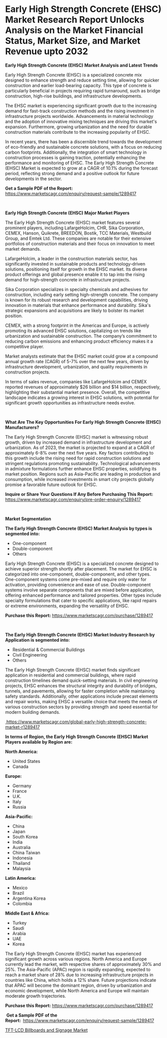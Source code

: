 <p><h1>Early High Strength Concrete (EHSC) Market Research Report Unlocks Analysis on the Market Financial Status, Market Size, and Market Revenue upto 2032</h1></p><p><strong>Early High Strength Concrete (EHSC) Market Analysis and Latest Trends</strong></p>
<p><p>Early High Strength Concrete (EHSC) is a specialized concrete mix designed to enhance strength and reduce setting time, allowing for quicker construction and earlier load-bearing capacity. This type of concrete is particularly beneficial in projects requiring rapid turnaround, such as bridge construction, high-rise buildings, and infrastructure developments. </p><p>The EHSC market is experiencing significant growth due to the increasing demand for fast-track construction methods and the rising investment in infrastructure projects worldwide. Advancements in material technology and the adoption of innovative mixing techniques are driving this market's expansion. Furthermore, growing urbanization and the need for durable construction materials contribute to the increasing popularity of EHSC.</p><p>In recent years, there has been a discernible trend towards the development of eco-friendly and sustainable concrete solutions, with a focus on reducing carbon footprints. Additionally, the integration of smart technology in construction processes is gaining traction, potentially enhancing the performance and monitoring of EHSC. The Early High Strength Concrete (EHSC) Market is expected to grow at a CAGR of 10.1% during the forecast period, reflecting strong demand and a positive outlook for future developments in the sector.</p></p>
<p><strong>Get a Sample PDF of the Report:&nbsp;</strong> <a href="https://www.marketscagr.com/enquiry/request-sample/1289417?utm_campaign=3039&utm_medium=2&utm_source=Github&utm_content=ia&utm_term=29032025&utm_id=early-high-strength-concrete-ehsc">https://www.marketscagr.com/enquiry/request-sample/1289417</a></p>
<p>&nbsp;</p>
<p><strong>Early High Strength Concrete (EHSC) Major Market Players</strong></p>
<p><p>The Early High Strength Concrete (EHSC) market features several prominent players, including LafargeHolcim, CHR, Sika Corporation, CEMEX, Hanson, Quikrete, BREEDON, Bostik, TCC Materials, Westbuild Group, and Emtek Ltd. These companies are notable for their extensive portfolios of construction materials and their focus on innovation to meet market demands.</p><p>LafargeHolcim, a leader in the construction materials sector, has significantly invested in sustainable products and technology-driven solutions, positioning itself for growth in the EHSC market. Its diverse product offerings and global presence enable it to tap into the rising demand for high-strength concrete in infrastructure projects.</p><p>Sika Corporation specializes in specialty chemicals and adhesives for construction, including early setting high-strength concrete. The company is known for its robust research and development capabilities, driving innovation in materials that enhance performance and durability. Sika's strategic expansions and acquisitions are likely to bolster its market position.</p><p>CEMEX, with a strong footprint in the Americas and Europe, is actively promoting its advanced EHSC solutions, capitalizing on trends like urbanization and sustainable construction. The company’s commitment to reducing carbon emissions and enhancing product efficiency makes it a competitive player.</p><p>Market analysts estimate that the EHSC market could grow at a compound annual growth rate (CAGR) of 5-7% over the next few years, driven by infrastructure development, urbanization, and quality requirements in construction projects.</p><p>In terms of sales revenue, companies like LafargeHolcim and CEMEX reported revenues of approximately $26 billion and $14 billion, respectively, highlighting their substantial market presence. Overall, the competitive landscape indicates a growing interest in EHSC solutions, with potential for significant growth opportunities as infrastructure needs evolve.</p></p>
<p>&nbsp;</p>
<p><strong>What Are The Key Opportunities For Early High Strength Concrete (EHSC) Manufacturers?</strong></p>
<p><p>The Early High Strength Concrete (EHSC) market is witnessing robust growth, driven by increased demand in infrastructure development and urbanization. As of 2023, the market is projected to expand at a CAGR of approximately 6-8% over the next five years. Key factors contributing to this growth include the rising need for rapid construction solutions and stringent regulations promoting sustainability. Technological advancements in admixture formulations further enhance EHSC properties, solidifying its market position. Regions such as Asia-Pacific are leading in production and consumption, while increased investments in smart city projects globally promise a favorable future outlook for EHSC.</p></p>
<p><strong>Inquire or Share Your Questions If Any Before Purchasing This Report:</strong> <a href="https://www.marketscagr.com/enquiry/pre-order-enquiry/1289417?utm_campaign=3039&utm_medium=2&utm_source=Github&utm_content=ia&utm_term=29032025&utm_id=early-high-strength-concrete-ehsc">https://www.marketscagr.com/enquiry/pre-order-enquiry/1289417</a></p>
<p>&nbsp;</p>
<p><strong>Market Segmentation</strong></p>
<p><strong>The Early High Strength Concrete (EHSC) Market Analysis by types is segmented into:</strong></p>
<p><ul><li>One-component</li><li>Double-component</li><li>Others</li></ul></p>
<p><p>Early High Strength Concrete (EHSC) is a specialized concrete designed to achieve superior strength shortly after placement. The market for EHSC is categorized into one-component, double-component, and other types. One-component systems come pre-mixed and require only water for activation, providing convenience and ease of use. Double-component systems involve separate components that are mixed before application, offering enhanced performance and tailored properties. Other types include specialty formulations that cater to specific applications, like rapid repairs or extreme environments, expanding the versatility of EHSC.</p></p>
<p><strong>Purchase this Report:&nbsp;</strong><a href="https://www.marketscagr.com/purchase/1289417?utm_campaign=3039&utm_medium=2&utm_source=Github&utm_content=ia&utm_term=29032025&utm_id=early-high-strength-concrete-ehsc">https://www.marketscagr.com/purchase/1289417</a></p>
<p>&nbsp;</p>
<p><strong>The Early High Strength Concrete (EHSC) Market Industry Research by Application is segmented into:</strong></p>
<p><ul><li>Residential & Commercial Buildings</li><li>Civil Engineering</li><li>Others</li></ul></p>
<p><p>The Early High Strength Concrete (EHSC) market finds significant application in residential and commercial buildings, where rapid construction timelines demand quick-setting materials. In civil engineering projects, EHSC enhances the structural integrity and durability of bridges, tunnels, and pavements, allowing for faster completion while maintaining safety standards. Additionally, other applications include precast elements and repair works, making EHSC a versatile choice that meets the needs of various construction sectors by providing strength and speed essential for modern building demands.</p></p>
<p><a href="https://www.marketscagr.com/global-early-high-strength-concrete-market-r1289417?utm_campaign=3039&utm_medium=2&utm_source=Github&utm_content=ia&utm_term=29032025&utm_id=early-high-strength-concrete-ehsc">&nbsp;https://www.marketscagr.com/global-early-high-strength-concrete-market-r1289417</a></p>
<p><strong>In terms of Region, the Early High Strength Concrete (EHSC) Market Players available by Region are:</strong></p>
<p>
    <p> <strong> North America: </strong>
        <ul>
            <li>United States</li>
            <li>Canada</li>
        </ul>
        </p> 
    <p> <strong> Europe: </strong>
        <ul>
            <li>Germany</li>
            <li>France</li>
            <li>U.K.</li>
            <li>Italy</li>
            <li>Russia</li>
        </ul>
        </p> 
    <p> <strong> Asia-Pacific: </strong>
        <ul>
            <li>China</li>
            <li>Japan</li>
            <li>South Korea</li>
            <li>India</li>
            <li>Australia</li>
            <li>China Taiwan</li>
            <li>Indonesia</li>
            <li>Thailand</li>
            <li>Malaysia</li>
        </ul>
        </p> 
    <p> <strong> Latin America: </strong>
        <ul>
            <li>Mexico</li>
            <li>Brazil</li>
            <li>Argentina Korea</li>
            <li>Colombia</li>
        </ul>
        </p> 
    <p> <strong> Middle East & Africa: </strong>
        <ul>
            <li>Turkey</li>
            <li>Saudi</li>
            <li>Arabia</li>
            <li>UAE</li>
            <li>Korea</li>
        </ul>
    </p>
    </p>
<p><p>The Early High Strength Concrete (EHSC) market has experienced significant growth across various regions. North America and Europe currently lead the market, with respective shares of approximately 30% and 25%. The Asia-Pacific (APAC) region is rapidly expanding, expected to reach a market share of 28% due to increasing infrastructure projects in countries like China, which holds a 12% share. Future projections indicate that APAC will become the dominant region, driven by urbanization and economic development, while North America and Europe will maintain moderate growth trajectories.</p></p>
<p><strong>Purchase this Report: </strong><a href="https://www.marketscagr.com/purchase/1289417?utm_campaign=3039&utm_medium=2&utm_source=Github&utm_content=ia&utm_term=29032025&utm_id=early-high-strength-concrete-ehsc">https://www.marketscagr.com/purchase/1289417</a></p>
<p>&nbsp;<strong>Get a Sample PDF of the Report:&nbsp;&nbsp;</strong><a href="https://www.marketscagr.com/enquiry/request-sample/1289417?utm_campaign=3039&utm_medium=2&utm_source=Github&utm_content=ia&utm_term=29032025&utm_id=early-high-strength-concrete-ehsc">https://www.marketscagr.com/enquiry/request-sample/1289417</a></p>
<p><strong></strong></p>
<p><p><a href="https://github.com/kaloyhboosh/Market-Research-Report-List-1/blob/main/tft-lcd-billboards-and-signage-market.md?utm_campaign=3039&utm_medium=2&utm_source=Github&utm_content=ia&utm_term=29032025&utm_id=early-high-strength-concrete-ehsc">TFT-LCD Billboards and Signage Market</a></p></p>